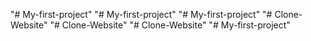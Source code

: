 "# My-first-project" 
"# My-first-project" 
"# My-first-project" 
"# Clone-Website" 
"# Clone-Website" 
"# Clone-Website" 
"# My-first-project" 
